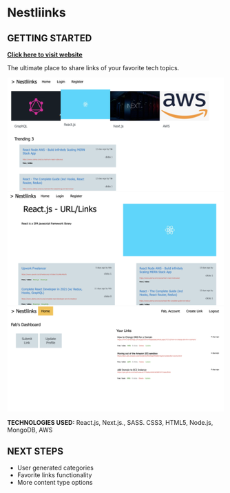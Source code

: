 # Nestliinks

## GETTING STARTED

[<b>Click here to visit website</b>](http://nestliinks.com/)

The ultimate place to share links of your favorite tech topics.

<img src="/public/images/home.png">
<img src="/public/images/category.png">
<img src="/public/images/dashboard.png">

<b>TECHNOLOGIES USED:</b> React.js, Next.js., SASS. CSS3, HTML5, Node.js, MongoDB, AWS

## NEXT STEPS

- User generated categories
- Favorite links functionality
- More content type options
